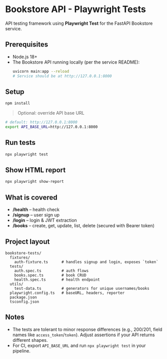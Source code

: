 # Bookstore API - Playwright Tests

API testing framework using **Playwright Test** for the FastAPI Bookstore service.

## Prerequisites
- Node.js 18+
- The Bookstore API running locally (per the service README):
  ```bash
  uvicorn main:app --reload
  # Service should be at http://127.0.0.1:8000
  ```

## Setup
```bash
npm install
```

> Optional: override API base URL
```bash
# default: http://127.0.0.1:8000
export API_BASE_URL=http://127.0.0.1:8000
```

## Run tests
```bash
npx playwright test
```

## Show HTML report
```bash
npx playwright show-report
```

## What is covered
- **/health** – health check
- **/signup** – user sign up
- **/login** – login & JWT extraction
- **/books** – create, get, update, list, delete (secured with Bearer token)

## Project layout
```
bookstore-tests/
  fixtures/
    auth-fixture.ts      # handles signup and login, exposes `token`
  tests/
    auth.spec.ts         # auth flows
    books.spec.ts        # book CRUD
    health.spec.ts       # health endpoint
  utils/
    test-data.ts         # generators for unique usernames/books
  playwright.config.ts   # baseURL, headers, reporter
  package.json
  tsconfig.json
```

## Notes
- The tests are tolerant to minor response differences (e.g., 200/201, field names like `access_token`/`token`). Adjust assertions if your API returns different shapes.
- For CI, export `API_BASE_URL` and run `npx playwright test` in your pipeline.